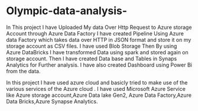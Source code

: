 # Olympic-data-analysis-
In This project I have Uploaded My data Over Http Request to Azure storage Account through Azure Data Factory 
I have created Pipeline Using Azure data Factory which takes data over HTTP in JSON format and store it on my storage account as CSV files.
I have used Blob Storage
Then By using Azure DataBricks I have transformed Data using spark and stored again on storage account.
Then I have created Data base and Tables in Synaps Analytics for Further analysis.
I have also created Dashboard using Power Bi from the data.











In this project I have used azure cloud and basicly tried to make use of the various services of the Azure cloud .
I have used Microsoft Azure Service like Azure storage account,Azure Data lake Gen2, Azure Data Factory,Azure Data Bricks,Azure Synapse Analytics.
 


